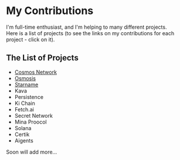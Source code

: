# My Contributions

I'm full-time enthusiast, and I'm helping to many different projects. <br />
Here is a list of projects (to see the links on my contributions for each project - click on it). <br />

## The List of Projects
- [Cosmos Network](https://github.com/Antropocosmist/My-Contributions/blob/main/cosmos.md)
- [Osmosis](https://github.com/Antropocosmist/My-Contributions/blob/main/osmosis.md)
- [Starname]()
- Kava
- Persistence
- Ki Chain
- Fetch.ai
- Secret Network
- Mina Proocol
- Solana
- Certik
- Aigents

Soon will add more...
